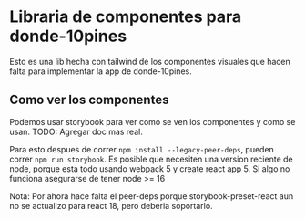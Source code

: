 # Libraria de componentes para donde-10pines

Esto es una lib hecha con tailwind de los componentes visuales que hacen falta para implementar la app de donde-10pines.

## Como ver los componentes

Podemos usar storybook para ver como se ven los componentes y como se usan. TODO: Agregar doc mas real.

Para esto despues de correr `npm install --legacy-peer-deps`, pueden correr `npm run storybook`. Es posible que necesiten una version reciente de node, porque esta todo usando webpack 5 y create react app 5. Si algo no funciona asegurarse de tener node >= 16

Nota: Por ahora hace falta el peer-deps porque storybook-preset-react aun no se actualizo para react 18, pero deberia soportarlo.
